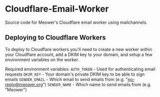 # Cloudflare-Email-Worker
Source code for Meower's Cloudflare email worker using mailchannels.

## Deploying to Cloudflare Workers
To deploy to Cloudflare workers you'll need to create a new worker within your Cloudflare account, add a DKIM key to your domain, and setup a few environment variables on the worker.

Required environment variables:
`AUTH_TOKEN` - Used for authenticating email requests
`DKIM_KEY` - Your domain's private DKIM key to be able to sign emails
`SENDER_EMAIL` - Which email to send emails from (e.g. "no-reply@meower.org")
`SENDER_NAME` - Which name to send emails from (e.g. "Meower")
